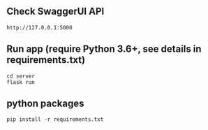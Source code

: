 ## Check SwaggerUI API
    
    http://127.0.0.1:5000

## Run app (require Python 3.6+, see details in requirements.txt)

    cd server
    flask run
    
## python packages
    
    pip install -r requirements.txt
